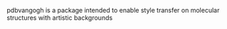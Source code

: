 pdbvangogh is a package intended to enable style transfer on molecular structures with artistic backgrounds